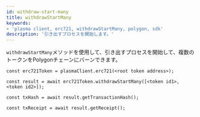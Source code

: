 ```yaml
---
id: withdraw-start-many
title: withdrawStartMany
keywords:
- 'plasma client, erc721, withdrawStartMany, polygon, sdk'
description: '引き出すプロセスを開始します。'
---
```


`withdrawStartMany`メソッドを使用して、引き出すプロセスを開始して、複数のトークンをPolygonチェーンにバーンできます。

```
const erc721Token = plasmaClient.erc721(<root token address>);

const result = await erc721Token.withdrawStartMany([<token id1>, <token id2>]);

const txHash = await result.getTransactionHash();

const txReceipt = await result.getReceipt();

```
